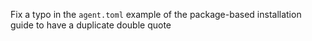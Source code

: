 Fix a typo in the `agent.toml` example of the package-based installation guide to have a duplicate double quote
